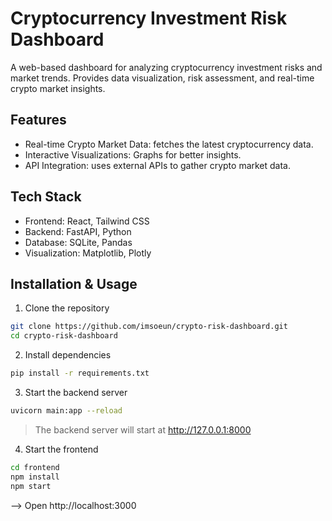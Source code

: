 # Cryptocurrency Investment Risk Dashboard
A web-based dashboard for analyzing cryptocurrency investment risks and market trends. Provides data visualization, risk assessment, and real-time crypto market insights. 

## Features
- Real-time Crypto Market Data: fetches the latest cryptocurrency data. 
- Interactive Visualizations: Graphs for better insights. 
- API Integration: uses external APIs to gather crypto market data.

## Tech Stack
- Frontend: React, Tailwind CSS
- Backend: FastAPI, Python
- Database: SQLite, Pandas
- Visualization: Matplotlib, Plotly

## Installation & Usage
1. Clone the repository
```sh
git clone https://github.com/imsoeun/crypto-risk-dashboard.git
cd crypto-risk-dashboard
```

2. Install dependencies
```sh
pip install -r requirements.txt
```

3. Start the backend server
```sh
uvicorn main:app --reload
```
> The backend server will start at http://127.0.0.1:8000

4. Start the frontend
```sh
cd frontend
npm install
npm start
```
--> Open http://localhost:3000
